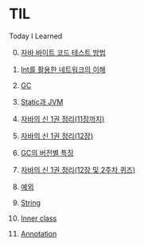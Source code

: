 # TIL
Today I Learned

0. [자바 바이트 코드 테스트 방법](./Java/자바%20바이트%20코드%20테스트%20방법.md)

1. [Int를 활용한 네트워크의 이해](./Java/Int를%20활용한%20네트워크의%20이해.md)

2. [GC](./Java/GC.md)

3. [Static과 JVM](./Java/Static과%20JVM.md)

4. [자바의 신 1권 정리(11장까지)](./Java/자바의%20신%201권%20정리(11장까지).md)

5. [자바의 신 1권 정리(12장)](./Java/자바의%20신%201권%20정리(12장).md)

6. [GC의 버전별 특징](./Java/GC의%20버전별%20특징.md)

7. [자바의 신 1권 정리(12장 및 2주차 퀴즈)](./Java/자바의%20신%201권%20정리(12장%20및%202주차%20퀴즈).md)

8. [예외](./Java/예외.md)

9. [String](./Java/String.md)

10. [Inner class](./Java/Inner%20class.md)

11. [Annotation](./Java/Annotation.md)
